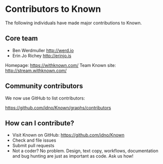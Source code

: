Contributors to Known
=====================

The following individuals have made major contributions to Known.

Core team
---------

* Ben Werdmuller http://werd.io
* Erin Jo Richey http://erinjo.is

Homepage: https://withknown.com/
Team Known site: http://stream.withknown.com/

Community contributors
----------------------

We now use GitHub to list contributors:

https://github.com/idno/Known/graphs/contributors

How can I contribute?
---------------------

* Visit Known on GitHub: https://github.com/idno/Known
* Check and file issues
* Submit pull requests
* Not a coder? No problem. Design, text copy, workflows, documentation and bug hunting are just as important as code. Ask us how!
